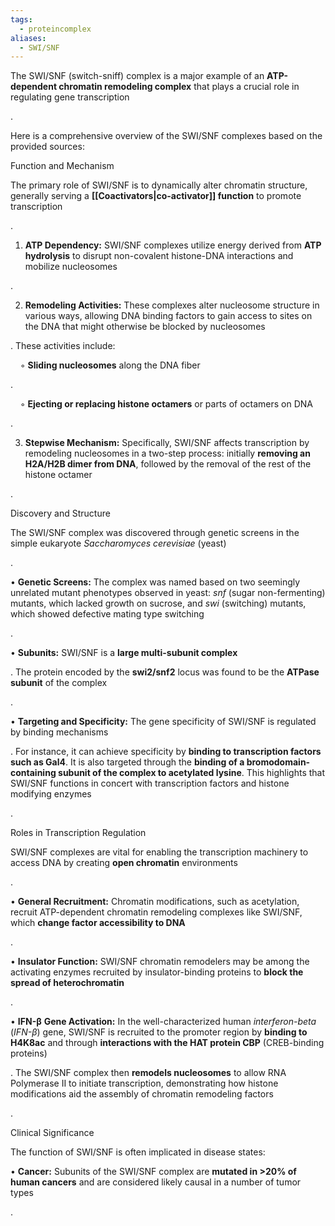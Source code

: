 ```yaml
---
tags:
  - proteincomplex
aliases:
  - SWI/SNF
---
```

The SWI/SNF (switch-sniff) complex is a major example of an **ATP-dependent chromatin remodeling complex** that plays a crucial role in regulating gene transcription

.

Here is a comprehensive overview of the SWI/SNF complexes based on the provided sources:

Function and Mechanism

The primary role of SWI/SNF is to dynamically alter chromatin structure, generally serving a **[[Coactivators|co-activator]] function** to promote transcription

.

1. **ATP Dependency:** SWI/SNF complexes utilize energy derived from **ATP hydrolysis** to disrupt non-covalent histone-DNA interactions and mobilize nucleosomes

.

2. **Remodeling Activities:** These complexes alter nucleosome structure in various ways, allowing DNA binding factors to gain access to sites on the DNA that might otherwise be blocked by nucleosomes

. These activities include:

    ◦ **Sliding nucleosomes** along the DNA fiber

.

    ◦ **Ejecting or replacing histone octamers** or parts of octamers on DNA

.

3. **Stepwise Mechanism:** Specifically, SWI/SNF affects transcription by remodeling nucleosomes in a two-step process: initially **removing an H2A/H2B dimer from DNA**, followed by the removal of the rest of the histone octamer

.

Discovery and Structure

The SWI/SNF complex was discovered through genetic screens in the simple eukaryote _Saccharomyces cerevisiae_ (yeast)

.

• **Genetic Screens:** The complex was named based on two seemingly unrelated mutant phenotypes observed in yeast: _snf_ (sugar non-fermenting) mutants, which lacked growth on sucrose, and _swi_ (switching) mutants, which showed defective mating type switching

.

• **Subunits:** SWI/SNF is a **large multi-subunit complex**

. The protein encoded by the **swi2/snf2** locus was found to be the **ATPase subunit** of the complex

.

• **Targeting and Specificity:** The gene specificity of SWI/SNF is regulated by binding mechanisms

. For instance, it can achieve specificity by **binding to transcription factors such as Gal4**. It is also targeted through the **binding of a bromodomain-containing subunit of the complex to acetylated lysine**. This highlights that SWI/SNF functions in concert with transcription factors and histone modifying enzymes

.

Roles in Transcription Regulation

SWI/SNF complexes are vital for enabling the transcription machinery to access DNA by creating **open chromatin** environments

.

• **General Recruitment:** Chromatin modifications, such as acetylation, recruit ATP-dependent chromatin remodeling complexes like SWI/SNF, which **change factor accessibility to DNA**

.

• **Insulator Function:** SWI/SNF chromatin remodelers may be among the activating enzymes recruited by insulator-binding proteins to **block the spread of heterochromatin**

.

• **IFN-β** **Gene Activation:** In the well-characterized human _interferon-beta_ (_IFN-β_) gene, SWI/SNF is recruited to the promoter region by **binding to H4K8ac** and through **interactions with the HAT protein CBP** (CREB-binding proteins)

. The SWI/SNF complex then **remodels nucleosomes** to allow RNA Polymerase II to initiate transcription, demonstrating how histone modifications aid the assembly of chromatin remodeling factors

.

Clinical Significance

The function of SWI/SNF is often implicated in disease states:

• **Cancer:** Subunits of the SWI/SNF complex are **mutated in >20% of human cancers** and are considered likely causal in a number of tumor types

.